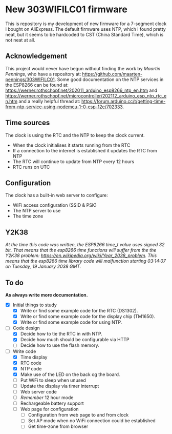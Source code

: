# New 303WIFILC01 firmware

This is repository is my development of new firmware for a 7-segment clock I
bought on AliExpress. The default firmware uses NTP, which i found pretty neat,
but it seems to be hardcoded to CST (China Standard Time), which is not neat at
all.

## Acknowledgement

This project would never have begun without finding the work by
*Maartin Pennings*, who have a repository at: 
<https://github.com/maarten-pennings/303WIFILC01>.
Some good documentation on the NTP services in the ESP8266 can be found at:
<https://werner.rothschopf.net/202011_arduino_esp8266_ntp_en.htm> and
<https://werner.rothschopf.net/microcontroller/202112_arduino_esp_ntp_rtc_en.htm>
and a really helpful thread at:
<https://forum.arduino.cc/t/getting-time-from-ntp-service-using-nodemcu-1-0-esp-12e/702333>.

## Time sources

The clock is using the RTC and the NTP to keep the clock current.

  - When the clock initialises it starts running from the RTC
  - If a connection to the internet is established it updates the RTC from NTP
  - The RTC will continue to update from NTP every 12 hours
  - RTC runs on UTC

## Configuration

The clock has a built-in web server to configure:

  - WiFi access configuration (SSID & PSK)
  - The NTP server to use
  - The time zone

## Y2K38

*At the time this code was written, the ESP8266 time_t value uses signed 32 bit.*
*That means that the esp8266 time functions will suffer from the the Y2K38*
*problem: <https://en.wikipedia.org/wiki/Year_2038_problem>.*
*This means that the esp8266 time library code will malfunction starting*
*03:14:07 on Tuesday, 19 January 2038 GMT.*

## To do

**As always write more documentation.**

  - [x] Initial things to study
    - [x] Write or find some example code for the RTC (DS1302).
    - [x] Write or find some example code for the display chip (TM1650).
    - [x] Write or find some example code for using NTP.
  - [ ] Code design
    - [x] Decide how to tie the RTC in with NTP.
    - [x] Decide how much should be configurable via HTTP
    - [ ] Decide how to use the flash memory.
  - [ ] Write code
    - [x] Time display
    - [x] RTC code
    - [x] NTP code
    - [x] Make use of the LED on the back og the board.
    - [ ] Put WiFi to sleep when unused
    - [ ] Update the display via timer interrupt
    - [ ] Web server code
    - [ ] *Remember* 12 hour mode
    - [ ] Rechargeable battery support
    - [ ] Web page for configuration
      - [ ] Configuration from web page to and from clock
      - [ ] Set AP mode when no WiFi connection could be established
      - [ ] Get time-zone from browser